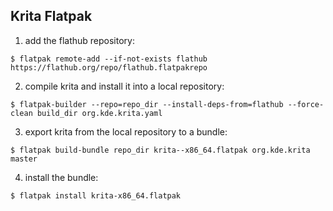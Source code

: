 Krita Flatpak
-------------

1. add the flathub repository:

`$ flatpak remote-add --if-not-exists flathub https://flathub.org/repo/flathub.flatpakrepo`

2. compile krita and install it into a local repository:

`$ flatpak-builder --repo=repo_dir --install-deps-from=flathub --force-clean build_dir org.kde.krita.yaml`

3. export krita from the local repository to a bundle:

`$ flatpak build-bundle repo_dir krita--x86_64.flatpak org.kde.krita master`

4. install the bundle:

`$ flatpak install krita-x86_64.flatpak` 
